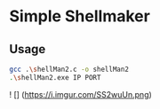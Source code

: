 # Simple Shellmaker

## Usage

```bash
gcc .\shellMan2.c -o shellMan2
.\shellMan2.exe IP PORT
```

! [] (https://i.imgur.com/SS2wuUn.png)
